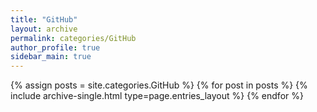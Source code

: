 ```yaml
---
title: "GitHub"
layout: archive
permalink: categories/GitHub
author_profile: true
sidebar_main: true
---
```



{% assign posts = site.categories.GitHub %}
{% for post in posts %} {% include archive-single.html type=page.entries_layout %} {% endfor %}
